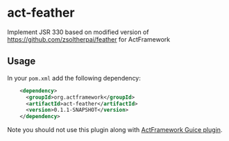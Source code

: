 # act-feather

Implement JSR 330 based on modified version of https://github.com/zsoltherpai/feather for ActFramework

## Usage

In your `pom.xml` add the following dependency:

```xml
    <dependency>
      <groupId>org.actframework</groupId>
      <artifactId>act-feather</artifactId>
      <version>0.1.1-SNAPSHOT</version>
    </dependency>
```

Note you should not use this plugin along with [ActFramework Guice plugin](https://github.com/actframework/act-guice-plugin).
